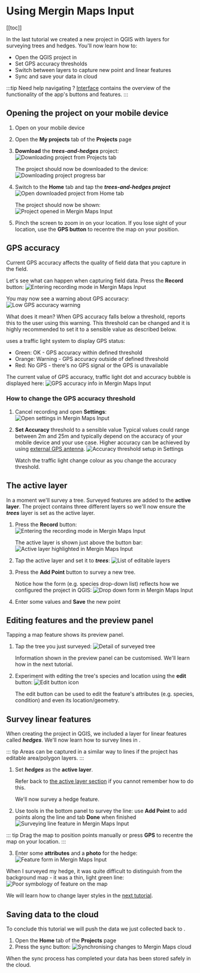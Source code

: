 # Using Mergin Maps Input

[[toc]]

In the last tutorial we created a new <MainPlatformName /> project in QGIS with layers for surveying trees and hedges. You'll now learn how to:
* Open the QGIS project in <MobileAppName />
* Set GPS accuracy thresholds
* Switch between layers to capture new point and linear features
* Sync and save your data in <MainPlatformNameLink /> cloud

:::tip
Need help navigating <MobileAppName />? [<MobileAppName /> Interface](../../field/input_ui/) contains the overview of the functionality of the app's buttons and features.
:::

## Opening the project on your mobile device 
1. Open <MobileAppName /> on your mobile device
2. Open the **My projects** tab of the **Projects** page
3. **Download** the ***trees-and-hedges*** project:
   ![Downloading project from Projects tab](./merginmaps-mobile-download-my-project.jpg "Downloading project from Projects tab")

   The project should now be downloaded to the device:
   ![Downloading project progress bar](./merginmaps-mobile-project-downloading.jpg "Downloading project progress bar")

4. Switch to the **Home** tab and tap the ***trees-and-hedges project***
   ![Open downloaded project from Home tab](./merginmaps-mobile-open-project.jpg "Open downloaded project from Home tab")

   The project should now be shown:
   ![Project opened in Mergin Maps Input](../capturing-first-data/merginmaps-mobile-location-shown-on-osm.jpg "Project opened in Mergin Maps Input")

5. Pinch the screen to zoom in on your location. If you lose sight of your location, use the **GPS button** to recentre the map on your position.

## GPS accuracy
Current GPS accuracy affects the quality of field data that you capture in the field. 

Let's see what can happen when capturing field data. Press the **Record** button:
![Entering recording mode in Mergin Maps Input](../capturing-first-data/merginmaps-mobile-record.jpg "Entering recording mode in Mergin Maps Input")
   
You may now see a warning about GPS accuracy:
![Low GPS accuracy warning](./merginmaps-mobile-gps-accuracy-warning.jpg "Low GPS accuracy warning")

What does it mean? When GPS accuracy falls below a threshold, <MobileAppName /> reports this to the user using this warning. This threshold can be changed and it is highly recommended to set it to a sensible value as described below.
   
<MobileAppName /> uses a traffic light system to display GPS status:
* Green: OK - GPS accuracy within defined threshold
* Orange: Warning - GPS accuracy outside of defined threshold
* Red: No GPS - there's no GPS signal or the GPS is unavailable

The current value of GPS accuracy, traffic light dot and accuracy bubble is displayed here:
   ![GPS accuracy info in Mergin Maps Input](./merginmaps-mobile-accuracy-spot-and-bubble.jpg "GPS accuracy info in Mergin Maps Input")

### How to change the GPS accuracy threshold
1. Cancel recording and open **Settings**:
   ![Open settings in Mergin Maps Input](./merginmaps-mobile-open-settings.jpg "Open settings in Mergin Maps Input")

3. **Set Accuracy** threshold to a sensible value
   Typical values could range between 2m and 25m and typically depend on the accuracy of your mobile device and your use case. Higher accuracy can be achieved by using [external GPS antenna](../../field/external_gps/).
   ![Accuracy threshold setup in Settings](./merginmaps-mobile-setting-accuracy-threshold.jpg "Accuracy threshold setup in Settings")

   Watch the traffic light change colour as you change the accuracy threshold.

## The active layer
In a moment we'll survey a tree. Surveyed features are added to the **active layer**. The project contains three different layers so we'll now ensure the ***trees*** layer is set as the active layer.

1. Press the **Record** button:
   ![Entering the recording mode in Mergin Maps Input](../capturing-first-data/merginmaps-mobile-record.jpg "Entering the recording mode in Mergin Maps Input")

   The active layer is shown just above the button bar:
   ![Active layer highlighted in Mergin Maps Input](./merginmaps-mobile-active-layer.jpg "Active layer highlighted in Mergin Maps Input")

2. Tap the active layer and set it to ***trees***:
   ![List of editable layers](./merginmaps-mobile-active-layer-set-to-trees.jpg "List of editable layers")

3. Press the **Add Point** button to survey a new tree.

   Notice how the form (e.g. species drop-down list) reflects how we configured the project in QGIS:
   ![Drop down form in Mergin Maps Input](./merginmaps-mobile-forms-with-drop-down.jpg "Drop down form in Mergin Maps Input")

4. Enter some values and **Save** the new point

## Editing features and the preview panel
Tapping a map feature shows its preview panel.

1. Tap the tree you just surveyed:
   ![Detail of surveyed tree](./merginmaps-mobile-default-preview-panel.jpg "Detail of surveyed tree")

   Information shown in the preview panel can be customised. We'll learn how in the next tutorial.
   
2. Experiment with editing the tree's species and location using the **edit** button:
   ![Edit button icon](./merginmaps-mobile-edit-button.jpg "Edit button icon")

   The edit button can be used to edit the feature's attributes (e.g. species, condition) and even its location/geometry.

## Survey linear features

When creating the project in QGIS, we included a layer for linear features called ***hedges***. We'll now learn how to survey lines in <MobileAppName />.

::: tip
Areas can be captured in a similar way to lines if the project has editable area/polygon layers.
:::

1. Set ***hedges*** as the **active layer**.
   
   Refer back to [the active layer section](#the-active-layer) if you cannot remember how to do this.
   
   We'll now survey a hedge feature.

2. Use tools in the bottom panel to survey the line: use **Add Point** to add points along the line and tab **Done** when finished
   ![Surveying line feature in Mergin Maps Input](./merginmaps-mobile-digitising-line.jpg "Surveying line feature in Mergin Maps Input")

::: tip
Drag the map to position points manually or press **GPS** to recentre the map on your location.
:::

3. Enter some **attributes** and a **photo** for the hedge:
   ![Feature form in Mergin Maps Input](./merginmaps-mobile-hedge-attributes-and-photo.jpg "Feature form in Mergin Maps Input")

When I surveyed my hedge, it was quite difficult to distinguish from the background map - it was a thin, light green line: 
![Poor symbology of feature on the map](./merginmaps-mobile-poor-symbology.jpg "Poor symbology of feature on the map")

We will learn how to change layer styles in the [next tutorial](../further-project-customisation/).

## Saving data to the cloud
To conclude this tutorial we will push the data we just collected back to <MainPlatformNameLink />.
1. Open the **Home** tab of the **Projects** page
2. Press the sync button:
   ![Synchronising changes to Mergin Maps cloud](./merginmaps-mobile-sync-project.jpg "Synchronising changes to Mergin Maps cloud")

When the sync process has completed your data has been stored safely in the cloud.
